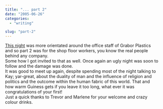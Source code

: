 ```yaml
---
title: "... part 2"
date: "2005-06-26"
categories: 
  - "writing"

slug: "part-2"
---
```


[This night](https://www.shibbyonline.co.uk/blog/?p=70) was more orientated around the office staff of Grabor Plastics and so part 2 was for the shop floor workers, you know the real people behind any company.  
Some how I got invited to that as well. Once again an ugly night was soon to follow and the damage was done.  
It was good to meet up again, despite spending most of the night talking to Kay; yar-great, about the duality of man and the influence of religion and politics and the outcome within the human fabric of this world. That and how warm Guiness gets if you leave it too long, what ever it was congratulations of your first!  
Just a quick thanks to Trevor and Marlene for your welcome and crazy colour drinks.
